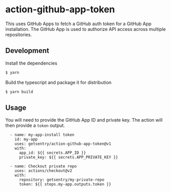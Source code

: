 # action-github-app-token

This uses GitHub Apps to fetch a GitHub auth token for a GitHub App installation.
The GitHub App is used to authorize API access across multiple repositories.

## Development

Install the dependencies
```bash
$ yarn
```

Build the typescript and package it for distribution
```bash
$ yarn build
```

## Usage

You will need to provide the GitHub App ID and private key. The action will then provide a `token` output.

```
  - name: my-app-install token
    id: my-app
    uses: getsentry/action-github-app-token@v1
    with:
      app_id: ${{ secrets.APP_ID }}
      private_key: ${{ secrets.APP_PRIVATE_KEY }}

  - name: Checkout private repo
    uses: actions/checkout@v2
    with:
      repository: getsentry/my-private-repo
      token: ${{ steps.my-app.outputs.token }}
```
